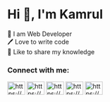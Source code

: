 <h1 align="star">Hi 👋, I'm Kamrul</h1>

👑 I am Web Developer
<br>
🖊️ Love to write code
<br>
🎤 Like to share my knowledge
<br>
<h3 align="left">Connect with me:</h3>
<p align="left">
<a href="https://fb.com/https://www.facebook.com/profile.php?id=100083133756172" target="blank"><img align="center" src="https://raw.githubusercontent.com/rahuldkjain/github-profile-readme-generator/master/src/images/icons/Social/facebook.svg" alt="https://www.facebook.com/profile.php?id=100083133756172" height="30" width="40" /></a>
<a href="https://linkedin.com/in/https://www.linkedin.com/in/kamrul-hassan-8661a5288/" target="blank"><img align="center" src="https://raw.githubusercontent.com/rahuldkjain/github-profile-readme-generator/master/src/images/icons/Social/linked-in-alt.svg" alt="https://www.linkedin.com/in/kamrul-hassan-8661a5288/" height="30" width="40" /></a>
<a href="https://dev.to/https://dev.to/kamrulthedev" target="blank"><img align="center" src="https://raw.githubusercontent.com/rahuldkjain/github-profile-readme-generator/master/src/images/icons/Social/devto.svg" alt="https://dev.to/kamrulthedev" height="30" width="40" /></a>
<a href="https://instagram.com/https://www.instagram.com/kamrulthedev/" target="blank"><img align="center" src="https://raw.githubusercontent.com/rahuldkjain/github-profile-readme-generator/master/src/images/icons/Social/instagram.svg" alt="https://www.instagram.com/kamrulthedev/" height="30" width="40" /></a>
<a href="https://www.youtube.com/c/https://www.youtube.com/channel/uc1ll80pnnb5zh4ey4y6hjha" target="blank"><img align="center" src="https://raw.githubusercontent.com/rahuldkjain/github-profile-readme-generator/master/src/images/icons/Social/youtube.svg" alt="https://www.youtube.com/channel/uc1ll80pnnb5zh4ey4y6hjha" height="30" width="40" /></a>
</p>


